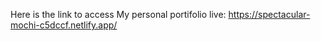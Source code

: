 Here is the link to access My personal portifolio live: https://spectacular-mochi-c5dccf.netlify.app/

